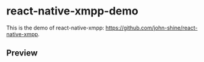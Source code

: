 # react-native-xmpp-demo

This is the demo of react-native-xmpp: https://github.com/john-shine/react-native-xmpp.

## Preview


